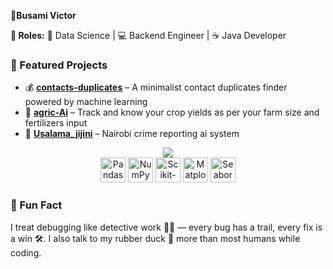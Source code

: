 

**🔹Busami Victor** 

**🔹 Roles:**  🧠 Data Science | 💻 Backend Engineer | ☕ Java Developer



### 🚀 Featured Projects

- 💰 [**contacts-duplicates**](https://busami-duplicates.onrender.com/) – A minimalist contact duplicates finder powered by machine learning  
- 🌱 [**agric-Ai**](https://busami-agric.onrender.com/) – Track and know your crop yields as per your farm size and fertilizers input  
- 🧠 [**Usalama_jijini**](https://github.com/victor-busami/usalama_jijini) – Nairobi crime reporting ai system 

<p align="center">

   <!-- Backend & Full-Stack -->
  <img src="https://skillicons.dev/icons?i=java,python,javascript,postgres,docker,git,github,postman" />

  <br>
  
  <!-- Data Science / ML -->
  <img src="https://img.shields.io/badge/Pandas-150458?style=for-the-badge&logo=pandas&logoColor=white" title="Pandas" height="40"/> 
  <img src="https://img.shields.io/badge/Numpy-013243?style=for-the-badge&logo=numpy&logoColor=white" title="NumPy" height="40"/> 
  <img src="https://img.shields.io/badge/Scikit-Learn-F7931E?style=for-the-badge&logo=scikit-learn&logoColor=white" title="Scikit-Learn" height="40"/> 
  <img src="https://img.shields.io/badge/Matplotlib-11557C?style=for-the-badge&logo=matplotlib&logoColor=white" title="Matplotlib" height="40"/> 
  <img src="https://img.shields.io/badge/Seaborn-77AC30?style=for-the-badge&logo=seaborn&logoColor=white" title="Seaborn" height="40"/> 
  <br> 
</p>

### 🤯 Fun Fact

I treat debugging like detective work 🕵️‍♂️ — every bug has a trail, every fix is a win 🛠️. I also talk to my rubber duck 🦆 more than most humans while coding.  
